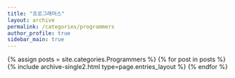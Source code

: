 ```yaml
---
title: "프로그래머스"
layout: archive
permalink: /categories/programmers
author_profile: true
sidebar_main: true
---
```


{% assign posts = site.categories.Programmers %}
{% for post in posts %} {% include archive-single2.html type=page.entries_layout %} {% endfor %}